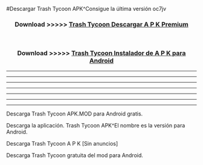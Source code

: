#Descargar Trash Tycoon  APK^Consigue la última versión oc7jv



<div align="center">
<h3>Download >>>>> <a href="https://es-sites.web.app/?es= Trash Tycoon ">Trash Tycoon  Descargar A P K Premium</a></h3><br>

<h3>Download >>>>> <a href="https://es-sites.web.app/?es= Trash Tycoon ">Trash Tycoon  Instalador de A P K para Android</a></h3>
</div>


----------------------------------------------------------

----------------------------------------------------------

----------------------------------------------------------

----------------------------------------------------------

----------------------------------------------------------

----------------------------------------------------------

----------------------------------------------------------

Descarga Trash Tycoon  APK.MOD para Android gratis.

Descarga la aplicación. Trash Tycoon  APK^El nombre es la versión para Android.

Descarga Trash Tycoon  A P K [Sin anuncios]

Descarga Trash Tycoon  gratuita del mod para Android.


